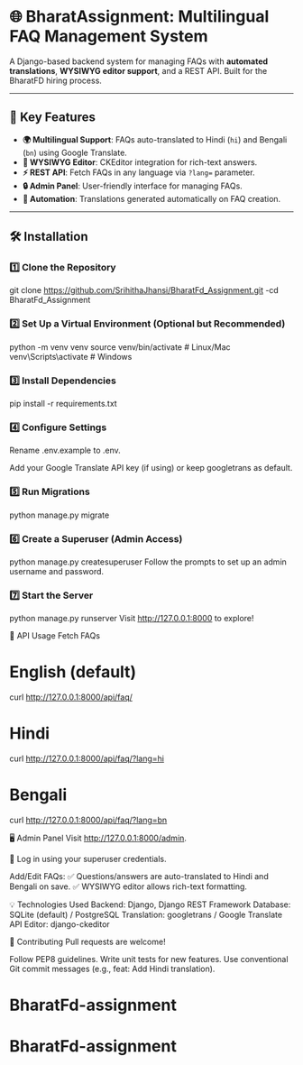 # 🌐 BharatAssignment: Multilingual FAQ Management System  

A Django-based backend system for managing FAQs with **automated translations**, **WYSIWYG editor support**, and a REST API. Built for the BharatFD hiring process.  

---

## 🚀 Key Features  
- **🌍 Multilingual Support**: FAQs auto-translated to Hindi (`hi`) and Bengali (`bn`) using Google Translate.  
- **📝 WYSIWYG Editor**: CKEditor integration for rich-text answers.  
- **⚡ REST API**: Fetch FAQs in any language via `?lang=` parameter.  
- **🔒 Admin Panel**: User-friendly interface for managing FAQs.  
- **🤖 Automation**: Translations generated automatically on FAQ creation.  

---

## 🛠️ Installation  

### 1️⃣ Clone the Repository  
git clone https://github.com/SrihithaJhansi/BharatFd_Assignment.git
-cd BharatFd_Assignment

### 2️⃣ Set Up a Virtual Environment (Optional but Recommended)
python -m venv venv
source venv/bin/activate  # Linux/Mac
venv\Scripts\activate     # Windows

### 3️⃣ Install Dependencies
pip install -r requirements.txt

### 4️⃣ Configure Settings
Rename .env.example to .env.

Add your Google Translate API key (if using) or keep googletrans as default.

### 5️⃣ Run Migrations
python manage.py migrate

### 6️⃣ Create a Superuser (Admin Access)
python manage.py createsuperuser
Follow the prompts to set up an admin username and password.

### 7️⃣ Start the Server
python manage.py runserver
Visit http://127.0.0.1:8000 to explore!

📡 API Usage
Fetch FAQs

# English (default)
curl http://127.0.0.1:8000/api/faq/

# Hindi
curl http://127.0.0.1:8000/api/faq/?lang=hi

# Bengali
curl http://127.0.0.1:8000/api/faq/?lang=bn


🖥️ Admin Panel
Visit http://127.0.0.1:8000/admin.

🔑 Log in using your superuser credentials.

Add/Edit FAQs:
✅ Questions/answers are auto-translated to Hindi and Bengali on save.
✅ WYSIWYG editor allows rich-text formatting.

💡 Technologies Used
Backend: Django, Django REST Framework
Database: SQLite (default) / PostgreSQL
Translation: googletrans / Google Translate API
Editor: django-ckeditor


🤝 Contributing
Pull requests are welcome!

Follow PEP8 guidelines.
Write unit tests for new features.
Use conventional Git commit messages (e.g., feat: Add Hindi translation).
# BharatFd-assignment
# BharatFd-assignment
